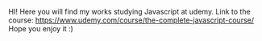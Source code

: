 HI! Here you will find my works studying Javascript at udemy. Link to the course: https://www.udemy.com/course/the-complete-javascript-course/
Hope you enjoy it :)
